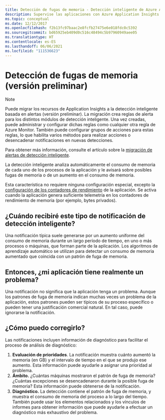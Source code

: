 ```yaml
---
title: Detección de fugas de memoria - Detección inteligente de Azure Application Insights
description: Supervise las aplicaciones con Azure Application Insights para detectar posibles fugas de memoria.
ms.topic: conceptual
ms.date: 12/12/2017
ms.openlocfilehash: f2b13fc97baac2e8fcfb27475e6e018fdc0c5392
ms.sourcegitcommit: bd65925eb409d0c516c48494c5b97960949aee05
ms.translationtype: HT
ms.contentlocale: es-ES
ms.lasthandoff: 06/06/2021
ms.locfileid: "111536623"
---
```

# <a name="memory-leak-detection-preview"></a>Detección de fugas de memoria (versión preliminar)

>[!NOTE]
>Puede migrar los recursos de Application Insights a la detección inteligente basada en alertas (versión preliminar). La migración crea reglas de alerta para los distintos módulos de detección inteligente. Una vez creadas, puede administrar y configurar dichas reglas como cualquier otra regla de Azure Monitor. También puede configurar grupos de acciones para estas reglas, lo que habilita varios métodos para realizar acciones o desencadenar notificaciones en nuevas detecciones.
>
> Para obtener más información, consulte el artículo sobre la [migración de alertas de detección inteligente](../alerts/alerts-smart-detections-migration.md).

La detección inteligente analiza automáticamente el consumo de memoria de cada uno de los procesos de la aplicación y le avisará sobre posibles fugas de memoria o de un aumento en el consumo de memoria.

Esta característica no requiere ninguna configuración especial, excepto la [configuración de los contadores de rendimiento](./performance-counters.md) de la aplicación. Se activa cuando la aplicación genera suficiente telemetría en los contadores de rendimiento de memoria (por ejemplo, bytes privados).

## <a name="when-would-i-get-this-type-of-smart-detection-notification"></a>¿Cuándo recibiré este tipo de notificación de detección inteligente?
Una notificación típica suele generarse por un aumento uniforme del consumo de memoria durante un largo período de tiempo, en uno o más procesos o máquinas, que forman parte de la aplicación. Los algoritmos de aprendizaje automático se utilizan para detectar un consumo de memoria aumentado que coincida con un patrón de fuga de memoria.

## <a name="does-my-app-really-have-a-problem"></a>Entonces, ¿mi aplicación tiene realmente un problema?
Una notificación no significa que la aplicación tenga un problema. Aunque los patrones de fuga de memoria indican muchas veces un problema de la aplicación, estos patrones pueden ser típicos de su proceso específico o pueden tener una justificación comercial natural. En tal caso, puede ignorarse la notificación.

## <a name="how-do-i-fix-it"></a>¿Cómo puedo corregirlo?
Las notificaciones incluyen información de diagnóstico para facilitar el proceso de análisis de diagnóstico:
1. **Evaluación de prioridades**. La notificación muestra cuánto aumentó la memoria (en GB) y el intervalo de tiempo en el que se produjo ese aumento. Esta información puede ayudarle a asignar una prioridad al problema.
2. **Ámbito.** ¿Cuántas máquinas mostraron el patrón de fuga de memoria? ¿Cuántas excepciones se desencadenaron durante la posible fuga de memoria? Esta información puede obtenerse de la notificación.
3. **Diagnóstico.** La detección contiene el patrón de fuga de memoria, y muestra el consumo de memoria del proceso a lo largo del tiempo. También puede usar los elementos relacionados y los vínculos de informes para obtener información que puede ayudarle a efectuar un diagnóstico más exhaustivo del problema.
